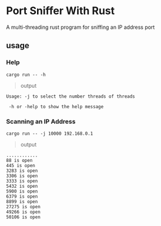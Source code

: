 # Port Sniffer With Rust

A multi-threading rust program for sniffing an IP address port

## usage

### Help

```
cargo run -- -h
```

> output

```
Usage: -j to select the number threads of threads

 -h or -help to show the help message
```

### Scanning an IP Address

```
cargo run -- -j 10000 192.168.0.1
```

> output

```
............
88 is open
445 is open
3283 is open
3306 is open
3333 is open
5432 is open
5900 is open
6379 is open
8899 is open
27275 is open
49266 is open
50106 is open
```
